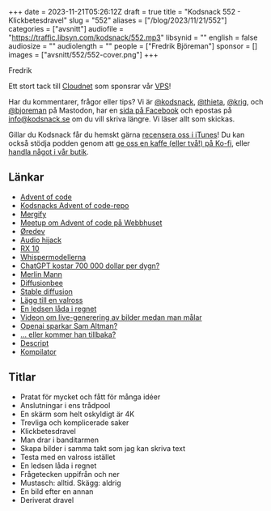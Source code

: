 +++
date = 2023-11-21T05:26:12Z
draft = true
title = "Kodsnack 552 - Klickbetesdravel"
slug = "552"
aliases = ["/blog/2023/11/21/552"]
categories = ["avsnitt"]
audiofile = "https://traffic.libsyn.com/kodsnack/552.mp3"
libsynid = ""
english = false
audiosize = ""
audiolength = ""
people = ["Fredrik Björeman"]
sponsor = []
images = ["avsnitt/552/552-cover.png"]
+++

Fredrik 

Ett stort tack till [Cloudnet](https://www.cloudnet.se) som sponsrar vår [VPS](https://en.wikipedia.org/wiki/Virtual_private_server)!

Har du kommentarer, frågor eller tips? Vi är [@kodsnack](https://social.podsnack.se/@kodsnack), [@thieta](https://6510.nu/@thieta), [@krig](https://6510.nu/@krig), och [@bjoreman](https://toot.cafe/@bjoreman) på Mastodon, har en [sida på Facebook](https://www.facebook.com/) och epostas på [info@kodsnack.se](mailto:info@kodsnack.se) om du vill skriva längre. Vi läser allt som skickas.

Gillar du Kodsnack får du hemskt gärna [recensera oss i iTunes](https://itunes.apple.com/se/podcast/kodsnack/id561631498?l=en)! Du kan också stödja podden genom att <a href="https://ko-fi.com/kodsnack" rel="payment">ge oss en kaffe (eller två!) på Ko-fi</a>, eller [handla något i vår butik](https://shop.spreadshirt.se/kodsnack/).

## Länkar ##
* [Advent of code](https://adventofcode.com/)
* [Kodsnacks Advent of code-repo](https://github.com/kodsnack/advent_of_code_2023)
* [Mergify](https://mergify.com/)
* [Meetup om Advent of code på Webbhuset](https://www.meetup.com/got-lambda/events/297394934/)
* [Øredev](https://oredev.org/)
* [Audio hijack](https://rogueamoeba.com/audiohijack/)
* [RX 10](https://www.izotope.com/en/products/rx.html)
* [Whispermodellerna](https://github.com/openai/whisper)
* [ChatGPT kostar 700 000 dollar per dygn?](https://www.firstpost.com/tech/news-analysis/openai-may-go-bankrupt-by-2024-chatgpt-costs-company-700000-dollars-every-day-12986012.html)
* [Merlin Mann](http://www.merlinmann.com/)
* [Diffusionbee](https://diffusionbee.com/)
* [Stable diffusion](https://en.wikipedia.org/wiki/Stable_Diffusion)
* [Lägg till en valross](https://simonwillison.net/2023/Oct/26/add-a-walrus/)
* [En ledsen låda i regnet](https://www.kodsnack.se/avsnitt/552/hope.png)
* [Videon om live-generering av bilder medan man målar](https://youtu.be/4-2dSRjErE4?feature=shared&t=84)
* [Openai sparkar Sam Altman?](https://www.theverge.com/2023/11/17/23965982/openai-ceo-sam-altman-fired)
* [… eller kommer han tillbaka?](https://www.theverge.com/2023/11/18/23967199/breaking-openai-board-in-discussions-with-sam-altman-to-return-as-ceo)
* [Descript](https://www.descript.com/)
* [Kompilator](https://kompilator.se/)

## Titlar ##
* Pratat för mycket och fått för många idéer
* Anslutningar i ens trådpool
* En skärm som helt oskyldigt är 4K
* Trevliga och komplicerade saker
* Klickbetesdravel
* Man drar i banditarmen
* Skapa bilder i samma takt som jag kan skriva text
* Testa med en valross istället
* En ledsen låda i regnet
* Frågetecken uppifrån och ner
* Mustasch: alltid. Skägg: aldrig
* En bild efter en annan
* Deriverat dravel